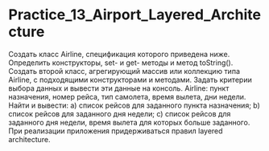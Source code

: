 # Practice_13_Airport_Layered_Architecture
Создать класс Airline, спецификация которого приведена ниже. Определить конструкторы, set- и get- методы и метод toString(). Создать второй класс, агрегирующий массив или коллекцию типа Airline, с подходящими конструкторами и методами. Задать критерии выбора данных и вывести эти данные на консоль.
Airline: пункт назначения, номер рейса, тип самолета, время вылета, дни недели. Найти и вывести: a) список рейсов для заданного пункта назначения; b) список рейсов для заданного дня недели; c) список рейсов для заданного дня недели, время вылета для которых больше заданного.
При реализации приложения придерживаться правил layered architecture.
